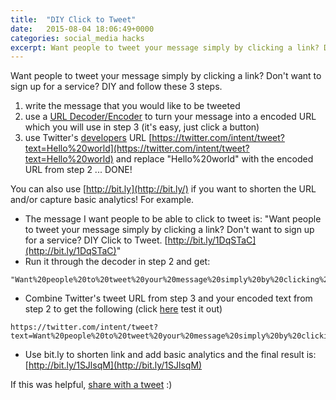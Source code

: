 ```yaml
---
title:  "DIY Click to Tweet"
date:   2015-08-04 18:06:49+0000
categories: social_media hacks
excerpt: Want people to tweet your message simply by clicking a link? Don't want to sign up for a service? DIY and follow these 3 steps.
---
```


Want people to tweet your message simply by clicking a link? Don't want to sign up for a service? DIY and follow these 3 steps.

1.  write the message that you would like to be tweeted
2.  use a [URL Decoder/Encoder](http://meyerweb.com/eric/tools/dencoder/) to turn your message into a encoded URL which you will use in step 3 (it's easy, just click a button)
3.  use Twitter's [developers](https://dev.twitter.com/web/tweet-button) URL [https://twitter.com/intent/tweet?text=Hello%20world](https://twitter.com/intent/tweet?text=Hello%20world) and replace "Hello%20world" with the encoded URL from step 2 ... DONE!

You can also use [http://bit.ly](http://bit.ly/) if you want to shorten the URL and/or capture basic analytics! For example.

*   The message I want people to be able to click to tweet is: "Want people to tweet your message simply by clicking a link? Don't want to sign up for a service? DIY Click to Tweet. [http://bit.ly/1DqSTaC](http://bit.ly/1DqSTaC)"
*   Run it through the decoder in step 2 and get:

~~~
"Want%20people%20to%20tweet%20your%20message%20simply%20by%20clicking%20a%20link%3F%20Don%27t%20want%20to%20sign%20up%20for%20a%20service%3F%20DIY%20Click%20to%20Tweet.%20http%3A%2F%2Fbit.ly%2F1DqSTaC"
~~~

*   Combine Twitter's tweet URL from step 3 and your encoded text from step 2 to get the following (click [here](https://twitter.com/intent/tweet?text=Want%20people%20to%20tweet%20your%20message%20simply%20by%20clicking%20a%20link%3F%20Don%27t%20want%20to%20sign%20up%20for%20a%20service%3F%20DIY%20Click%20to%20Tweet%20http%3A%2F%2Fbit.ly%2F1DqSTaC) test it out)

~~~
https://twitter.com/intent/tweet?text=Want%20people%20to%20tweet%20your%20message%20simply%20by%20clicking%20a%20link%3F%20Don%27t%20want%20to%20sign%20up%20for%20a%20service%3F%20DIY%20Click%20to%20Tweet%20http%3A%2F%2Fbit.ly%2F1DqSTaC
~~~

*   Use bit.ly to shorten link and add basic analytics and the final result is: [http://bit.ly/1SJlsqM](http://bit.ly/1SJlsqM)

If this was helpful, [share with a tweet](http://bit.ly/1SJlsqM) :)
